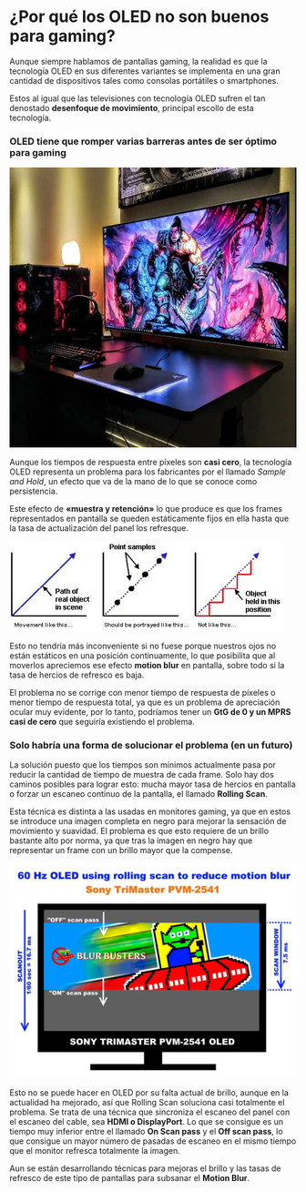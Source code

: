 # ¿Por qué los OLED no son buenos para gaming?

Aunque siempre hablamos de pantallas gaming, la realidad es que la tecnología OLED en sus diferentes variantes se implementa en una gran cantidad de dispositivos tales como consolas portátiles o smartphones.

Estos al igual que las televisiones con tecnología OLED sufren el tan denostado **desenfoque de movimiento**, principal escollo de esta tecnología.



### OLED tiene que romper varias barreras antes de ser óptimo para gaming

![pantalla-oled](./images/OLED-Gaming.webp)



Aunque los tiempos de respuesta entre píxeles son **casi cero**, la tecnología OLED representa un problema para los fabricantes por el llamado *Sample and Hold*, un efecto que va de la mano de lo que se conoce como persistencia.

Este efecto de **«muestra y retención»** lo que produce es que los frames representados en pantalla se queden estáticamente fijos en ella hasta que la tasa de actualización del panel los refresque.

![sample-hold](./images/sampleandhold1.webp)

Esto no tendría más inconveniente si no fuese porque nuestros ojos no están estáticos en una posición continuamente, lo que posibilita que al moverlos apreciemos ese efecto **motion blur** en pantalla, sobre todo si la tasa de hercios de refresco es baja.

El problema no se corrige con menor tiempo de respuesta de píxeles o menor tiempo de respuesta total, ya que es un problema de apreciación ocular muy evidente, por lo tanto, podríamos tener un **GtG de 0 y un MPRS casi de cero** que seguiría existiendo el problema.



### Solo habría una forma de solucionar el problema (en un futuro)

La solución puesto que los tiempos son mínimos actualmente pasa por reducir la cantidad de tiempo de muestra de cada frame. Solo hay dos caminos posibles para lograr esto: mucha mayor tasa de hercios en pantalla o forzar un escaneo continuo de la pantalla, el llamado **Rolling Scan**.

Esta técnica es distinta a las usadas en monitores gaming, ya que en estos se introduce una imagen completa en negro para mejorar la sensación de movimiento y suavidad. El problema es que esto requiere de un brillo bastante alto por norma, ya que tras la imagen en negro hay que representar un frame con un brillo mayor que la compense.

![60hzOled](./images/BBOLED-60hz-sony.webp)

Esto no se puede hacer en OLED por su falta actual de brillo, aunque en la actualidad ha mejorado, así que Rolling Scan soluciona casi totalmente el problema. Se trata de una técnica que sincroniza el escaneo del panel con el escaneo del cable, sea **HDMI o DisplayPort**. Lo que se consigue es un tiempo muy inferior entre el llamado **On Scan pass** y el **Off scan pass**, lo que consigue un mayor número de pasadas de escaneo en el mismo tiempo que el monitor refresca totalmente la imagen.

Aun se están desarrollando técnicas para mejoras el brillo y las tasas de refresco de este tipo de pantallas para subsanar el **Motion Blur**.